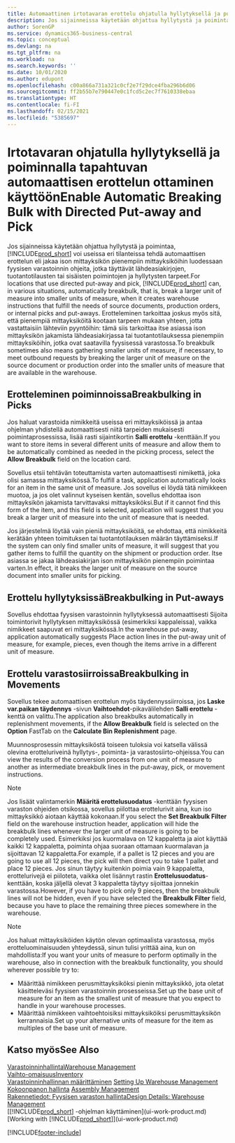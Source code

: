 ```yaml
---
title: Automaattinen irtotavaran erottelu ohjatulla hyllytyksellä ja poiminnalla | Microsoft Docs
description: Jos sijainneissa käytetään ohjattua hyllytystä ja poimintaa, voit erotella ison mittayksikön pienempiin mittayksiköihin, kun luodaan fyysisen varastoinnin ohjeita, jotka täyttävät lähdeasiakirjojen, tuotantotilausten tai sisäisten poimintojen ja hyllytysten tarpeet.
author: SorenGP
ms.service: dynamics365-business-central
ms.topic: conceptual
ms.devlang: na
ms.tgt_pltfrm: na
ms.workload: na
ms.search.keywords: ''
ms.date: 10/01/2020
ms.author: edupont
ms.openlocfilehash: c00a866a731a321c0cf2e7f29dce4fba296b6d06
ms.sourcegitcommit: ff2b55b7e790447e0c1fcd5c2ec7f7610338ebaa
ms.translationtype: HT
ms.contentlocale: fi-FI
ms.lasthandoff: 02/15/2021
ms.locfileid: "5385697"
---
```

# <a name="enable-automatic-breaking-bulk-with-directed-put-away-and-pick"></a><span data-ttu-id="f1371-103">Irtotavaran ohjatulla hyllytyksellä ja poiminnalla tapahtuvan automaattisen erottelun ottaminen käyttöön</span><span class="sxs-lookup"><span data-stu-id="f1371-103">Enable Automatic Breaking Bulk with Directed Put-away and Pick</span></span>
<span data-ttu-id="f1371-104">Jos sijainneissa käytetään ohjattua hyllytystä ja poimintaa, [!INCLUDE[prod_short](includes/prod_short.md)] voi useissa eri tilanteissa tehdä automaattisen erottelun eli jakaa ison mittayksikön pienempiin mittayksiköihin luodessaan fyysisen varastoinnin ohjeita, jotka täyttävät lähdeasiakirjojen, tuotantotilausten tai sisäisten poimintojen ja hyllytysten tarpeet.</span><span class="sxs-lookup"><span data-stu-id="f1371-104">For locations that use directed put-away and pick, [!INCLUDE[prod_short](includes/prod_short.md)] can, in various situations, automatically breakbulk, that is, break a larger unit of measure into smaller units of measure, when it creates warehouse instructions that fulfill the needs of source documents, production orders, or internal picks and put-aways.</span></span> <span data-ttu-id="f1371-105">Erotteleminen tarkoittaa joskus myös sitä, että pienempiä mittayksiköitä kootaan tarpeen mukaan yhteen, jotta vastattaisiin lähteviin pyyntöihin: tämä siis tarkoittaa itse asiassa ison mittayksikön jakamista lähdeasiakirjassa tai tuotantotilauksessa pienempiin mittayksiköihin, jotka ovat saatavilla fyysisessä varastossa.</span><span class="sxs-lookup"><span data-stu-id="f1371-105">To breakbulk sometimes also means gathering smaller units of measure, if necessary, to meet outbound requests by breaking the larger unit of measure on the source document or production order into the smaller units of measure that are available in the warehouse.</span></span>   

## <a name="breakbulking-in-picks"></a><span data-ttu-id="f1371-106">Erotteleminen poiminnoissa</span><span class="sxs-lookup"><span data-stu-id="f1371-106">Breakbulking in Picks</span></span>  
<span data-ttu-id="f1371-107">Jos haluat varastoida nimikkeitä useissa eri mittayksiköissä ja antaa ohjelman yhdistellä automaattisesti niitä tarpeiden mukaisesti poimintaprosessissa, lisää rasti sijaintikortin  **Salli erottelu** -kenttään.</span><span class="sxs-lookup"><span data-stu-id="f1371-107">If you want to store items in several different units of measure and allow them to be automatically combined as needed in the picking process, select the **Allow Breakbulk** field on the location card.</span></span>  

<span data-ttu-id="f1371-108">Sovellus etsii tehtävän toteuttamista varten automaattisesti nimikettä, joka olisi samassa mittayksikössä.</span><span class="sxs-lookup"><span data-stu-id="f1371-108">To fulfill a task, application automatically looks for an item in the same unit of measure.</span></span> <span data-ttu-id="f1371-109">Jos sovellus ei löydä tätä nimikkeen muotoa, ja jos olet valinnut kyseisen kentän, sovellus ehdottaa ison mittayksikön jakamista tarvittavaksi mittayksiköksi.</span><span class="sxs-lookup"><span data-stu-id="f1371-109">But if it cannot find this form of the item, and this field is selected, application will suggest that you break a larger unit of measure into the unit of measure that is needed.</span></span>  

<span data-ttu-id="f1371-110">Jos järjestelmä löytää vain pieniä mittayksiköitä, se ehdottaa, että nimikkeitä kerätään yhteen toimituksen tai tuotantotilauksen määrän täyttämiseksi.</span><span class="sxs-lookup"><span data-stu-id="f1371-110">If the system can only find smaller units of measure, it will suggest that you gather items to fulfill the quantity on the shipment or production order.</span></span> <span data-ttu-id="f1371-111">Itse asiassa se jakaa lähdeasiakirjan ison mittayksikön pienempiin poimintaa varten.</span><span class="sxs-lookup"><span data-stu-id="f1371-111">In effect, it breaks the larger unit of measure on the source document into smaller units for picking.</span></span>  

## <a name="breakbulking-in-put-aways"></a><span data-ttu-id="f1371-112">Erottelu hyllytyksissä</span><span class="sxs-lookup"><span data-stu-id="f1371-112">Breakbulking in Put-aways</span></span>  
<span data-ttu-id="f1371-113">Sovellus ehdottaa fyysisen varastoinnin hyllytyksessä automaattisesti Sijoita toimintorivit hyllytyksen mittayksikössä (esimerkiksi kappaleissa), vaikka nimikkeet saapuvat eri mittayksikössä.</span><span class="sxs-lookup"><span data-stu-id="f1371-113">In the warehouse put-away, application automatically suggests Place action lines in the put-away unit of measure, for example, pieces, even though the items arrive in a different unit of measure.</span></span>  

## <a name="breakbulking-in-movements"></a><span data-ttu-id="f1371-114">Erottelu varastosiirroissa</span><span class="sxs-lookup"><span data-stu-id="f1371-114">Breakbulking in Movements</span></span>  
<span data-ttu-id="f1371-115">Sovellus tekee automaattisen erottelun myös täydennyssiirroissa, jos **Laske var.paikan täydennys** -sivun **Vaihtoehdot**-pikavälilehden **Salli erottelu** -kenttä on valittu.</span><span class="sxs-lookup"><span data-stu-id="f1371-115">The application also breakbulks automatically in replenishment movements, if the **Allow Breakbulk** field is selected on the **Option** FastTab on the **Calculate Bin Replenishment** page.</span></span>  

<span data-ttu-id="f1371-116">Muunnosprosessin mittayksiköstä toiseen tuloksia voi katsella välissä olevina erotteluriveinä hyllytys-, poiminta- ja varastosiirto-ohjeissa.</span><span class="sxs-lookup"><span data-stu-id="f1371-116">You can view the results of the conversion process from one unit of measure to another as intermediate breakbulk lines in the put-away, pick, or movement instructions.</span></span>  

> [!NOTE]  
>  <span data-ttu-id="f1371-117">Jos lisäät valintamerkin **Määritä erottelusuodatus** -kenttään fyysisen varaston ohjeiden otsikossa, sovellus piilottaa erottelurivit aina, kun iso mittayksikkö aiotaan käyttää kokonaan.</span><span class="sxs-lookup"><span data-stu-id="f1371-117">If you select the **Set Breakbulk Filter** field on the warehouse instruction header, application will hide the breakbulk lines whenever the larger unit of measure is going to be completely used.</span></span> <span data-ttu-id="f1371-118">Esimerkiksi jos kuormalava on 12 kappaletta ja aiot käyttää kaikki 12 kappaletta, poiminta ohjaa suoraan ottamaan kuormalavan ja sijoittavan 12 kappaletta.</span><span class="sxs-lookup"><span data-stu-id="f1371-118">For example, if a pallet is 12 pieces and you are going to use all 12 pieces, the pick will then direct you to take 1 pallet and place 12 pieces.</span></span> <span data-ttu-id="f1371-119">Jos sinun täytyy kuitenkin poimia vain 9 kappaletta, erottelurivejä ei piiloteta, vaikka olet lisännyt rastin **Erottelusuodatus**-kenttään, koska jäljellä olevat 3 kappaletta täytyy sijoittaa jonnekin varastossa.</span><span class="sxs-lookup"><span data-stu-id="f1371-119">However, if you have to pick only 9 pieces, then the breakbulk lines will not be hidden, even if you have selected the **Breakbulk Filter** field, because you have to place the remaining three pieces somewhere in the warehouse.</span></span>  

> [!NOTE]  
>  <span data-ttu-id="f1371-120">Jos haluat mittayksiköiden käytön olevan optimaalista varastossa, myös erotteluominaisuuden yhteydessä, sinun tulisi yrittää aina, kun on mahdollista:</span><span class="sxs-lookup"><span data-stu-id="f1371-120">If you want your units of measure to perform optimally in the warehouse, also in connection with the breakbulk functionality, you should wherever possible try to:</span></span>  
>   
> - <span data-ttu-id="f1371-121">Määrittää nimikkeen perusmittayksiköksi pienin mittayksikkö, jota oletat käsitteleväsi fyysisen varastoinnin prosesseissa.</span><span class="sxs-lookup"><span data-stu-id="f1371-121">Set up the base unit of measure for an item as the smallest unit of measure that you expect to handle in your warehouse processes.</span></span>  
> - <span data-ttu-id="f1371-122">Määrittää nimikkeen vaihtoehtoisiksi mittayksiköiksi perusmittayksikön kerrannaisia.</span><span class="sxs-lookup"><span data-stu-id="f1371-122">Set up your alternative units of measure for the item as multiples of the base unit of measure.</span></span>  

## <a name="see-also"></a><span data-ttu-id="f1371-123">Katso myös</span><span class="sxs-lookup"><span data-stu-id="f1371-123">See Also</span></span>  
[<span data-ttu-id="f1371-124">Varastoinninhallinta</span><span class="sxs-lookup"><span data-stu-id="f1371-124">Warehouse Management</span></span>](warehouse-manage-warehouse.md)  
[<span data-ttu-id="f1371-125">Vaihto-omaisuus</span><span class="sxs-lookup"><span data-stu-id="f1371-125">Inventory</span></span>](inventory-manage-inventory.md)  
<span data-ttu-id="f1371-126">[Varastoinninhallinnan määrittäminen](warehouse-setup-warehouse.md)   </span><span class="sxs-lookup"><span data-stu-id="f1371-126">[Setting Up Warehouse Management](warehouse-setup-warehouse.md)   </span></span>  
<span data-ttu-id="f1371-127">[Kokoonpanon hallinta](assembly-assemble-items.md)  </span><span class="sxs-lookup"><span data-stu-id="f1371-127">[Assembly Management](assembly-assemble-items.md)  </span></span>  
[<span data-ttu-id="f1371-128">Rakennetiedot: Fyysisen varaston hallinta</span><span class="sxs-lookup"><span data-stu-id="f1371-128">Design Details: Warehouse Management</span></span>](design-details-warehouse-management.md)  
<span data-ttu-id="f1371-129">[[!INCLUDE[prod_short](includes/prod_short.md)] -ohjelman käyttäminen](ui-work-product.md)</span><span class="sxs-lookup"><span data-stu-id="f1371-129">[Working with [!INCLUDE[prod_short](includes/prod_short.md)]](ui-work-product.md)</span></span>  


[!INCLUDE[footer-include](includes/footer-banner.md)]